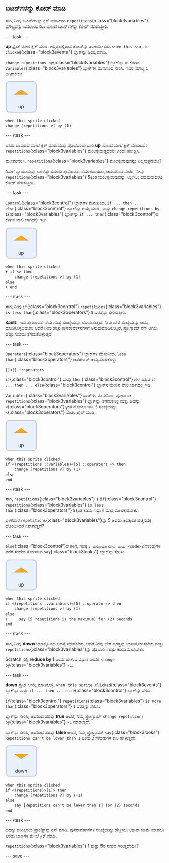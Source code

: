 ## ಬಟನ್‌ಗಳನ್ನು ಕೋಡ್‌ ಮಾಡಿ

ಈಗ, ನೀವು ಬಟನ್‌ಗಳನ್ನು ಕ್ಲಿಕ್‌ ಮಾಡಿದಾಗ `repetitions`{:class="block3variables"} ಮೌಲ್ಯವನ್ನು ಬದಲಾಯಿಸಲು ಬಾಣದ ಬಟನ್‌ಗಳನ್ನು ಕೋಡ್‌ ಮಾಡುತ್ತೀರಿ.

--- task ---

**up** ಸ್ಪ್ರೈಟ್‌ ಮೇಲೆ ಕ್ಲಿಕ್‌ ಮಾಡಿ. ಅಸ್ತಿತ್ವದಲ್ಲಿರುವ ಕೋಡ್‌ನ್ನು ಹಾಗೆಯೇ ಬಿಡಿ. `when this sprite clicked`{:class="block3events"} ಬ್ಲಾಕ್‌ನ್ನು ಆಯ್ಕೆ ಮಾಡಿ.

`change repetitions by`{:class="block3variables"} ಬ್ಲಾಕ್‌ನ್ನು ಈ ಕೆಳಗಿನ `Variables`{:class="block3variables"} ಬ್ಲಾಕ್‌ಗಳ ಮೆನುನಿಂದ ಸೇರಿಸಿ. ಇದರ ಮೌಲ್ಯ `1` ಆಗಿರಬೇಕು:

![ಅಪ್‌ ಬಾಣ ಸ್ಪ್ರೈಟ್‌ನ ಐಕಾನ್](images/up_arrow_sprite.png)

```blocks3
when this sprite clicked
change [repetitions v] by (1)
```

--- /task ---

ಹಸಿರು ಬಾವುಟದ ಮೇಲೆ ಕ್ಲಿಕ್‌ ಮಾಡಿ ಮತ್ತು ಪ್ರತಿಯೊಂದು ಬಾರಿ **up** ಬಾಣದ ಮೇಲೆ ಕ್ಲಿಕ್‌ ಮಾಡಿದಾಗ `repetitions`{:class="block3variables"} ಮೇಲಕ್ಕೇರುತ್ತದೆಯೇ ಎಂದು ಪರೀಕ್ಷಿಸಿ.

ಮುಂದುವರಿಸಿ. `repetitions`{:class="block3variables"} ಮೇಲಕ್ಕೇರುವುದನ್ನು ನಿಲ್ಲಿಸುತ್ತದೆಯೇ?

ನಿಮಗೆ ವ್ಯಾಯಾಮವು ಬಹಳಷ್ಟು ಸಮಯ ಪುನರಾವರ್ತನೆಯಾಗಬಾರದು, ಆದುದರಿಂದ ನಂತರ, ನೀವು `repetitions`{:class="block3variables"} 5ಕ್ಕಿಂತ ಮೇಲಕ್ಕೇರುವುದನ್ನು ನಿಲ್ಲಿಸಲು ಯಾವುದಾದರೂ ಕೋಡ್‌ ಸೇರಿಸುತ್ತೀರಿ.

--- task ---

`Control`{:class="block3control"} ಬ್ಲಾಕ್‌ಗಳ ಮೆನುನಿಂದ, `if ... then ... else`{:class="block3control"} ಬ್ಲಾಕ್‌ನ್ನು ಆಯ್ಕೆ ಮಾಡಿ, ಮತ್ತು `change repetitions by 1`{:class="block3variables"} ಬ್ಲಾಕ್‌ನ್ನು `if ... then`{:class="block3control"}ರ ಕೆಳಗಿನ ಖಾಲಿ ಜಾಗದಲ್ಲಿ ಇಡಿ:

![ಅಪ್‌ ಬಾಣ ಸ್ಪ್ರೈಟ್‌ನ ಐಕಾನ್](images/up_arrow_sprite.png)

```blocks3
when this sprite clicked
+ if <> then
    change [repetitions v] by (1)
else
+ end
```

--- /task ---

ಈಗ, ನೀವು `if`{:class="block3control"} `repetitions`{:class="block3variables"} `is less than`{:class="block3operators"} `5` ಷರತ್ತನ್ನು ಸೇರಿಸುತ್ತೀರಿ.

**ಸೂಚನೆ:** ಇದು ಪುನರಾವರ್ತನೆಯ ಗರಿಷ್ಢ ಸಂಖ್ಯೆಯನ್ನು ಹೊಂದಿಸುತ್ತದೆ. ನೀವು ಬೇರೆ ಸಂಖ್ಯೆಯನ್ನು ಆಯ್ಕೆ ಮಾಡಿಕೊಳ್ಳಬಹುದು ಆದರೆ ನೀವು ಹೆಚ್ಚು ಪುನರಾವರ್ತನೆಗಳಿಗೆ ಅನುವುಮಾಡಿಕೊಟ್ಟರೆ, ಪ್ರೋಗ್ರಾಮ್‌ ರನ್‌ ಆಗಲು ಹೆಚ್ಚು ಸಮಯ ತೆಗದುಕೊಳ್ಳುತ್ತದೆ.

--- task ---

`Operators`{:class="block3operators"} ಬ್ಲಾಕ್‌ಗಳ ಮೆನುನಿಂದ, `less than`{:class="block3operators"} ಆಪರೇಟರ್‌ ಆಯ್ಕೆಮಾಡಿಕೊಳ್ಳಿ:

```blocks3
[]<[] ::operators
```

`if`{:class="block3control"} ಮತ್ತು `then`{:class="block3control"} ಗಳ ನಡುವೆ.`if ... then ... else`{:class="block3control"} ಬ್ಲಾಕ್‌ನ ಮೇಲಿನ ಖಾಲಿ ಜಾಗದಲ್ಲಿ ಇಡಿ.

`Variables`{:class="block3variables"} ಬ್ಲಾಕ್‌ಗಳ ಮೆನುನಿಂದ, ಪೂರ್ಣಾಂಕ `repetitions`{:class="block3variables"} ಬ್ಲಾಕ್‌ನ್ನು ತೆಗದುಕೊಳ್ಳಿ ಮತ್ತು ಅದನ್ನು `<`{:class="block3operators"}ಕ್ಕಿಂತ ಮೊದಲು ಇಡಿ. `5` ಸಂಖ್ಯೆಯನ್ನು `<`{:class="block3operators"} ನಂತರ ಟೈಪ್‌ ಮಾಡಿ:

![ಅಪ್‌ ಬಾಣ ಸ್ಪ್ರೈಟ್‌ನ ಐಕಾನ್](images/up_arrow_sprite.png)

```blocks3
when this sprite clicked
if <(repetitions ::variables)<[5] ::operators +> then
    change [repetitions v] by (1)
else
end
```

--- /task ---

ಈಗ, `repetitions`{:class="block3variables"} `1` `if`{:class="block3control"} `repetitions`{:class="block3variables"} `is less than`{:class="block3operators"} `5`ಕ್ಕಿಂತ ಕಡಿಮೆ ಇದ್ದಾಗ ಮಾತ್ರ ಮೇಲಕ್ಕೇರಬೇಕು.

ಬಳಕೆದಾರ `repetitions`{:class="block3variables"}ನ್ನು 5 ಅಥವಾ ಅದಕ್ಕಿಂತ ಹೆಚ್ಚಿನದಕ್ಕೆ ಹೊಂದಿಸಿದರೆ ಏನಾಗುತ್ತದೆ?

--- task ---

`else`{:class="block3control"}ರ ಕೆಳಗೆ, ಗರಿಷ್ಠ `5 ಪುನರಾವರ್ತನೆಗಳು ಎಂದು <code>2` ಸೆಕೆಂಡುಗಳ </code> ವರೆಗೆ ಸಂದೇಶ ತೋರಿಸುವ `say`{:class="block3looks"} ಬ್ಲಾಕ್‌ನ್ನು ಸೇರಿಸಿ:

![ಅಪ್‌ ಬಾಣ ಸ್ಪ್ರೈಟ್‌ನ ಐಕಾನ್](images/up_arrow_sprite.png)

```blocks3
when this sprite clicked
if <(repetitions ::variables)<[5] ::operators> then
    change [repetitions v] by (1)
else
+     say [5 repetitions is the maximum] for (2) seconds
end
```

--- /task ---

ಈಗ, ನೀವು **down** ಬಾಣಕ್ಕೂ ಸಹ ಅದನ್ನೆ ಮಾಡಬೇಕು, ಆದರೆ ನೀವು ಬೇರೆ ಷರತ್ತನ್ನು ಉಪಯೋಗಿಸಬೇಕು ಮತ್ತು `repetitions`{:class="block3variables"}ನ್ನು ಪ್ರತಿಬಾರಿ 1 ರಷ್ಟು ಕಡಿಮೆಮಾಡಬೇಕು.

Scratch ನಲ್ಲಿ **reduce by 1** ಎಂದು ಹೇಳುವ ವಿಧಾನ ಎಂದರೆ `change by`{:class="block3variables"} `-1`.

--- task ---

**down** ಸ್ಪ್ರೈಟ್‌ ಆಯ್ಕೆ ಮಾಡಿಕೊಳ್ಳಿ. `when this sprite clicked`{:class="block3events"} ಬ್ಲಾಕ್‌ನ್ನು ಮತ್ತು `if ... then ... else`{:class="block3control"} ಬ್ಲಾಕ್‌ನ್ನು ಸೇರಿಸಿ.

`if`{:class="block3control"} `repetitions`{:class="block3variables"} `is more than`{:class="block3operators"} `1` ಷರತ್ತನ್ನು ಸೇರಿಸಿ.

ಬ್ಲಾಕ್‌ನ್ನು ಸೇರಿಸಿ, ಅದರಿಂದ ಷರತ್ತು **true** ಆದರೆ, ನಿಮ್ಮ ಪ್ರೋಗ್ರಾಮ್‌ `change repetitions by`{:class="block3variables"} `-1` ಮಾಡುತ್ತದೆ.

ಬ್ಲಾಕ್‌ನ್ನು ಸೇರಿಸಿ, ಅದರಿಂದ ಷರತ್ತು **false** ಆದರೆ, ನಿಮ್ಮ ಪ್ರೋಗ್ರಾಮ್‌ `say`{:class="block3looks"} `Repetitions can't be lower than 1` ಎಂದು `2` ಸೆಕೆಂಡುಗಳ ಕಾಲ ಹೇಳುತ್ತದೆ:

![ಡೌನ್ ಬಾಣ ಸ್ಪ್ರೈಟ್‌ನ ಐಕಾನ್](images/down_arrow_sprite.png)

```blocks3
when this sprite clicked
if <(repetitions)>[1]> then
    change [repetitions v] by (-1)
else
    say [Repetitions can't be lower than 1] for (2) seconds
end
```

--- /task ---

ಅದನ್ನು ಪರೀಕ್ಷಿಸಲು ಪ್ರಾಜೆಕ್ಟ್‌ನ್ನು ರನ್ ಮಾಡಿ. ಪುನರಾವರ್ತನೆಗಳ ಸಂಖ್ಯೆಯನ್ನು ಹೆಚ್ಚಿಸಲು ಅಥವಾ ಕಡಿಮೆ ಮಾಡಲು ಎರಡು ಬಾಣಗಳ ಮೇಲೆ ಕ್ಲಿಕ್ ಮಾಡಿ.

`repetitions`{:class="block3variables"} 1 ಮತ್ತು 5ರ ನಡುವೆ ಇರುತ್ತದೆಯೇ?

--- save ---
